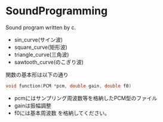 # SoundProgramming
Sound program written by c.

* sin_curve(サイン波)
* square_curve(矩形波)
* triangle_curve(三角波)
* sawtooth_curve(のこぎり波)

関数の基本形は以下の通り
```c
void function(PCM *pcm, double gain, double f0)
```
* pcmにはサンプリング周波数等を格納したPCM型のファイル
* gainは振幅調整
* f0には基本周波数
を格納してください。